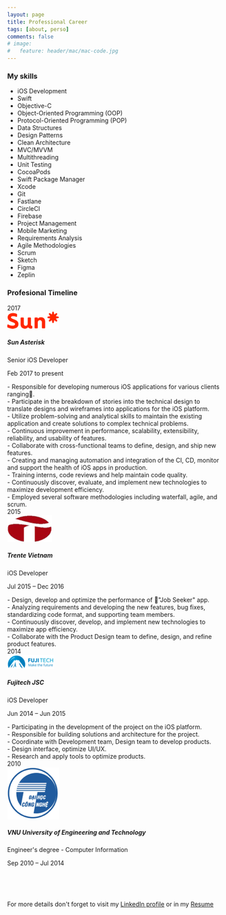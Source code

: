 ```yaml
---
layout: page
title: Professional Career
tags: [about, perso]
comments: false
# image:
#   feature: header/mac/mac-code.jpg
---
```

<div class="skills">
	<div class="section-title"><h3>My skills</h3></div>
	<div class="skill-tags">
		<ul>
			<li>iOS Development</li>
			<li>Swift</li>
			<li>Objective-C</li>
            <li>Object-Oriented Programming (OOP)</li>
            <li>Protocol-Oriented Programming (POP)</li>
            <li>Data Structures</li>
            <li>Design Patterns</li>       
            <li>Clean Architecture</li>         
            <li>MVC/MVVM</li>
            <li>Multithreading</li>
            <li>Unit Testing</li>     
			<li>CocoaPods</li>
			<li>Swift Package Manager</li>
            <li>Xcode</li>            
            <li>Git</li>
            <li>Fastlane</li>
            <li>CircleCI</li>
            <li>Firebase</li>    
            <li>Project Management</li>  
            <li>Mobile Marketing</li>     
            <li>Requirements Analysis</li>  
			<li>Agile Methodologies</li>
			<li>Scrum</li>
            <li>Sketch</li>
            <li>Figma</li>
            <li>Zeplin</li>
		</ul>
	</div>
</div>

<div class="timeline">
	<div class="section-title"><h3>Profesional Timeline</h3></div>
     <div class="year">
        <time datetime="2017">2017</time>
        <div class="experience">
            <span class="circle"></span>
            <div class="experience-img">
            <img src="/images/career/sun.png" alt="devoteam rvr parad"></div>
            <div class="experience-info card clear-after">
                <h5>Sun Asterisk</h5>
                <div class="role">Senior iOS Developer</div>
                <p>Feb 2017 to present</p>
                <div class="experience-details">
                    <div>
                            - Responsible for developing numerous iOS applications for various clients ranging.
                        <br>- Participate in the breakdown of stories into the technical design to translate designs and wireframes into applications for the iOS platform.
                        <br>- Utilize problem-solving and analytical skills to maintain the existing application and create solutions to complex technical problems.
                        <br>- Continuous improvement in performance, scalability, extensibility, reliability, and usability of features.
                        <br>- Collaborate with cross-functional teams to define, design, and ship new features.
                        <br>- Creating and managing automation and integration of the CI, CD, monitor and support the health of iOS apps in production.
                        <br>- Training interns, code reviews and help maintain code quality.
                        <br>- Continuously discover, evaluate, and implement new technologies to maximize development efficiency.
                        <br>- Employed several software methodologies including waterfall, agile, and scrum.
                    </div>
                </div>
            </div>
        </div>                            
    </div>   
	<div class="year">
		<time datetime="2015">2015</time>
		<div class="experience">
			<span class="circle"></span>
			<div class="experience-img">
			<img src="/images/career/trente.png" alt="amundi"></div>
			<div class="experience-info card clear-after">
				<h5>Trente Vietnam</h5>
				<div class="role">iOS Developer</div>
				<p>Jul 2015 – Dec 2016</p>
				<div class="experience-details">
                    <div>
                            - Design, develop and optimize the performance of "Job Seeker" app.
                        <br>- Analyzing requirements and developing the new features, bug fixes, standardizing code format, and supporting team members.
                        <br>- Continuously discover, develop, and implement new technologies to maximize app efficiency.
                        <br>- Collaborate with the Product Design team to define, design, and refine product features.
                    </div>      
				</div>
			</div>
		</div>								
	</div>
	<div class="year">
		<time datetime="2014">2014</time>
		<div class="experience">
			<span class="circle"></span>
			<div class="experience-img">
			<img src="/images/career/fujitech.png" alt="devoteam rvr parad"></div>
			<div class="experience-info card clear-after">
				<h5>Fujitech JSC</h5>
				<div class="role">iOS Developer</div>
				<p>Jun 2014 – Jun 2015</p>
				<div class="experience-details">
                    <div>
                            - Participating in the development of the project on the iOS platform.
                        <br>- Responsible for building solutions and architecture for the project.
                        <br>- Coordinate with Development team, Design team to develop products.
                        <br>- Design interface, optimize UI/UX.
                        <br>- Research and apply tools to optimize products.
                    </div>   
				</div>
			</div>
		</div>							
	</div>
	<div class="year">
		<time datetime="2010">2010</time>
		<div class="experience">
			<span class="circle"></span>
			<div class="experience-img"><img src="/images/career/uet.png" alt="ENSA"></div>
			<div class="experience-info card clear-after">
				<h5>VNU University of Engineering and Technology</h5>
				<div class="role">Engineer's degree - Computer Information</div>
                <p>Sep 2010 – Jul 2014</p>
			</div>
		</div>								
	</div>										
</div>

<div style="clear: both; padding-top: 50px"></div>

For more details don't forget to visit my <a href="https://www.linkedin.com/in/anh-nguyen-203230b1" class="btn btn-info" target="_blank">LinkedIn profile</a> or in my <a href="https://anhnc.me/documents/CV-Anh-Nguyen-iOS-Developer.pdf" class="btn btn-info" target="_blank">Resume</a>


